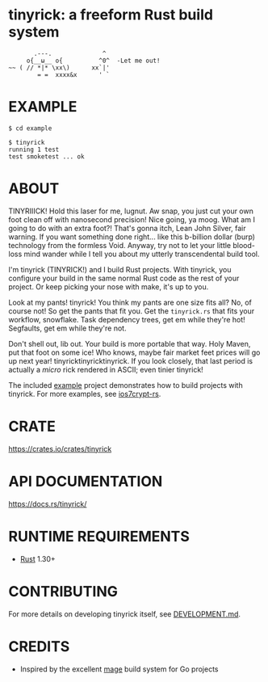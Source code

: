 # tinyrick: a freeform Rust build system

```
       .---.              ^
     o{__ω__ o{          ^0^  -Let me out!
~~ ( // *|* \xx\)      xx`|'
        = =  xxxx&x      ' `
```

# EXAMPLE

```console
$ cd example

$ tinyrick
running 1 test
test smoketest ... ok
```

# ABOUT

TINYRIIICK! Hold this laser for me, lugnut. Aw snap, you just cut your own foot clean off with nanosecond precision! Nice going, ya moog. What am I going to do with an extra foot?! That's gonna itch, Lean John Silver, fair warning. If you want something done right... like this b-billion dollar (burp) technology from the formless Void. Anyway, try not to let your little blood-loss mind wander while I tell you about my utterly transcendental build tool.

I'm tinyrick (TINYRICK!) and I build Rust projects. With tinyrick, you configure your build in the same normal Rust code as the rest of your project. Or keep picking your nose with make, it's up to you.

Look at my pants! tinyrick! You think my pants are one size fits all? No, of course not! So get the pants that fit you. Get the `tinyrick.rs` that fits your workflow, snowflake. Task dependency trees, get em while they're hot! Segfaults, get em while they're not.

Don't shell out, lib out. Your build is more portable that way. Holy Maven, put that foot on some ice! Who knows, maybe fair market feet prices will go up next year! tinyricktinyricktinyrick. If you look closely, that last period is actually a *micro* rick rendered in ASCII; even tinier tinyrick!

The included [example](example) project demonstrates how to build projects with tinyrick. For more examples, see [ios7crypt-rs](https://github.com/mcandre/ios7crypt-rs).

# CRATE

https://crates.io/crates/tinyrick

# API DOCUMENTATION

https://docs.rs/tinyrick/

# RUNTIME REQUIREMENTS

* [Rust](https://www.rust-lang.org/en-US/) 1.30+

# CONTRIBUTING

For more details on developing tinyrick itself, see [DEVELOPMENT.md](DEVELOPMENT.md).

# CREDITS

* Inspired by the excellent [mage](https://magefile.org/) build system for Go projects
